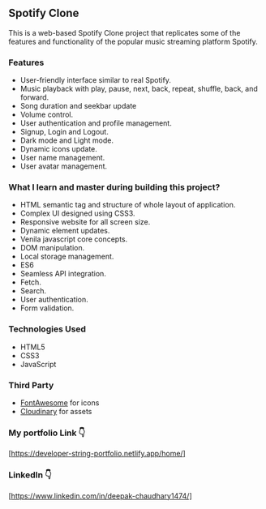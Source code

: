 ## Spotify Clone
This is a web-based Spotify Clone project that replicates some of the features and 
functionality of the popular music streaming platform Spotify.

### Features

- User-friendly interface similar to real Spotify.
- Music playback with play, pause, next, back, repeat, shuffle, back, and forward.
- Song duration and seekbar update
- Volume control.
- User authentication and profile management.
- Signup, Login and Logout.
- Dark mode and Light mode.
- Dynamic icons update.
- User name management.
- User avatar management.

### What I learn and master during building this project?
- HTML semantic tag and structure of whole layout of application.
- Complex UI designed using CSS3.
- Responsive website for all screen size.
- Dynamic element updates.
- Venila javascript core concepts.
- DOM manipulation.
- Local storage management.
- ES6
- Seamless API integration.
- Fetch.
- Search.
- User authentication.
- Form validation.

### Technologies Used

- HTML5
- CSS3
- JavaScript

### Third Party

- [FontAwesome](https://fontawesome.com/) for icons
- [Cloudinary](https://cloudinary.com/) for assets

### My portfolio Link 👇
[https://developer-string-portfolio.netlify.app/home/]

### LinkedIn 👇
[https://www.linkedin.com/in/deepak-chaudhary1474/]

